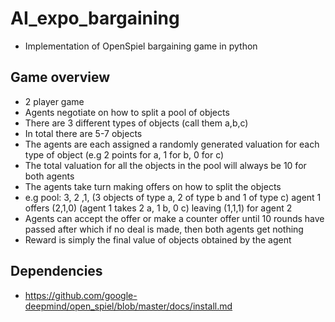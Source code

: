 # AI_expo_bargaining
- Implementation of OpenSpiel bargaining game in python
## Game overview
- 2 player game
- Agents negotiate on how to split a pool of objects
- There are 3 different types of objects (call them a,b,c)
- In total there are 5-7 objects
- The agents are each assigned a randomly generated valuation for each type of object (e.g 2 points for a, 1 for b, 0 for c)
- The total valuation for all the objects in the pool will always be 10 for both agents
- The agents take turn making offers on how to split the objects
- e.g pool: 3, 2 ,1, (3 objects of type a, 2 of type b and 1 of type c) agent 1 offers (2,1,0) (agent 1 takes 2 a, 1 b, 0 c) leaving (1,1,1) for agent 2
- Agents can accept the offer or make a counter offer until 10 rounds have passed after which if no deal is made, then both agents get nothing
- Reward is simply the final value of objects obtained by the agent
## Dependencies
- https://github.com/google-deepmind/open_spiel/blob/master/docs/install.md
